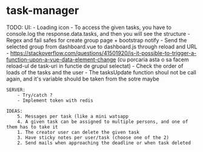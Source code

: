 # task-manager

TODO: 
	UI:
		- Loading icon
		- To access the given tasks, you have to console.log the response.data.tasks, and then you will see the structure
		- Regex and fail safes for create group page + bootstrap notify
		- Send the selected group from dashboard.vue to dashboard.js through reload and URL
		- https://stackoverflow.com/questions/41501920/is-it-possible-to-trigger-a-function-upon-a-vue-data-element-change (cu porcaria asta o sa facem reload-ul de task-uri in functie de grupul selectat)
		- Check the order of loads of the tasks and the user
		- The tasksUpdate function shoul not be call again, and it's variable should be taken from the sotre maybe

	SERVER:
		- Try/catch ?
		- Implement token with redis

	IDEAS:
        5. Messages per task (like a mini watsapp
        4. A given task can be assigned to multiple persons, and one of them has to take it
        1. The creator user can delete the given task
        3. Have sticky notes per user/task (choose one of the 2)
        2. Send mails when approaching the deadline or when task deleted
